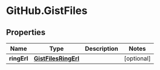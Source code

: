 # GitHub.GistFiles

## Properties

Name | Type | Description | Notes
------------ | ------------- | ------------- | -------------
**ringErl** | [**GistFilesRingErl**](GistFilesRingErl.md) |  | [optional] 


